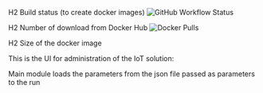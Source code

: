 
H2 Build status (to create docker images)
![GitHub Workflow Status](https://img.shields.io/github/workflow/status/exolifa/exoman/Build)

H2 Number of download from Docker Hub
![Docker Pulls](https://img.shields.io/docker/pulls/exolifa/exoman)

H2 Size of the docker image 

This is the UI for administration of the IoT solution:

Main module loads the parameters from the json file passed as parameters to the run 

